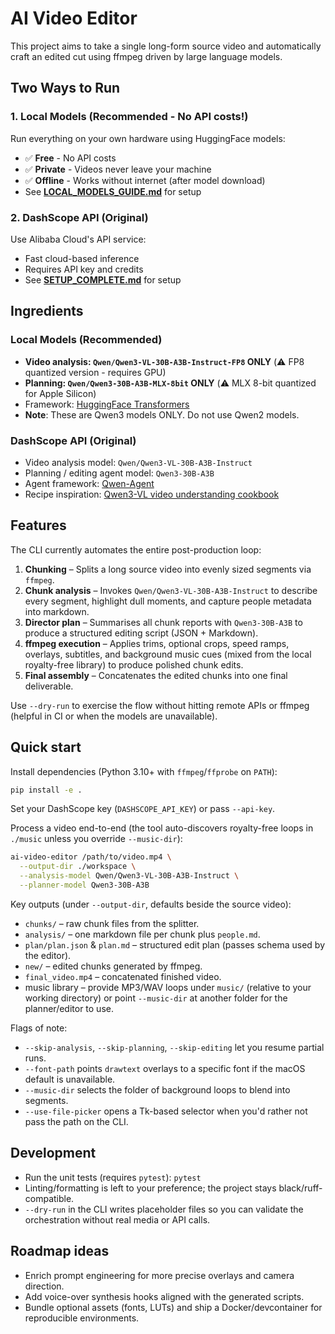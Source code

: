 # AI Video Editor

This project aims to take a single long-form source video and automatically craft an edited cut using ffmpeg driven by large language models.

## Two Ways to Run

### 1. **Local Models** (Recommended - No API costs!)
Run everything on your own hardware using HuggingFace models:
- ✅ **Free** - No API costs
- ✅ **Private** - Videos never leave your machine
- ✅ **Offline** - Works without internet (after model download)
- See **[LOCAL_MODELS_GUIDE.md](LOCAL_MODELS_GUIDE.md)** for setup

### 2. **DashScope API** (Original)
Use Alibaba Cloud's API service:
- Fast cloud-based inference
- Requires API key and credits
- See **[SETUP_COMPLETE.md](SETUP_COMPLETE.md)** for setup

## Ingredients

### Local Models (Recommended)
- **Video analysis: `Qwen/Qwen3-VL-30B-A3B-Instruct-FP8` ONLY** (⚠️ FP8 quantized version - requires GPU)
- **Planning: `Qwen/Qwen3-30B-A3B-MLX-8bit` ONLY** (⚠️ MLX 8-bit quantized for Apple Silicon)
- Framework: [HuggingFace Transformers](https://huggingface.co/docs/transformers)
- **Note**: These are Qwen3 models ONLY. Do not use Qwen2 models.

### DashScope API (Original)
- Video analysis model: `Qwen/Qwen3-VL-30B-A3B-Instruct`
- Planning / editing agent model: `Qwen3-30B-A3B`
- Agent framework: [Qwen-Agent](https://github.com/QwenLM/Qwen-Agent)
- Recipe inspiration: [Qwen3-VL video understanding cookbook](https://github.com/QwenLM/Qwen3-VL/blob/main/cookbooks/video_understanding.ipynb)

## Features

The CLI currently automates the entire post-production loop:

1. **Chunking** – Splits a long source video into evenly sized segments via `ffmpeg`.
2. **Chunk analysis** – Invokes `Qwen/Qwen3-VL-30B-A3B-Instruct` to describe every segment, highlight dull moments, and capture people metadata into markdown.
3. **Director plan** – Summarises all chunk reports with `Qwen3-30B-A3B` to produce a structured editing script (JSON + Markdown).
4. **ffmpeg execution** – Applies trims, optional crops, speed ramps, overlays, subtitles, and background music cues (mixed from the local royalty-free library) to produce polished chunk edits.
5. **Final assembly** – Concatenates the edited chunks into one final deliverable.

Use `--dry-run` to exercise the flow without hitting remote APIs or ffmpeg (helpful in CI or when the models are unavailable).

## Quick start

Install dependencies (Python 3.10+ with `ffmpeg`/`ffprobe` on `PATH`):

```bash
pip install -e .
```

Set your DashScope key (`DASHSCOPE_API_KEY`) or pass `--api-key`.

Process a video end-to-end (the tool auto-discovers royalty-free loops in `./music` unless you override `--music-dir`):

```bash
ai-video-editor /path/to/video.mp4 \
  --output-dir ./workspace \
  --analysis-model Qwen/Qwen3-VL-30B-A3B-Instruct \
  --planner-model Qwen3-30B-A3B
```

Key outputs (under `--output-dir`, defaults beside the source video):

- `chunks/` – raw chunk files from the splitter.
- `analysis/` – one markdown file per chunk plus `people.md`.
- `plan/plan.json` & `plan.md` – structured edit plan (passes schema used by the editor).
- `new/` – edited chunks generated by ffmpeg.
- `final_video.mp4` – concatenated finished video.
- music library – provide MP3/WAV loops under `music/` (relative to your working directory) or point `--music-dir` at another folder for the planner/editor to use.

Flags of note:

- `--skip-analysis`, `--skip-planning`, `--skip-editing` let you resume partial runs.
- `--font-path` points `drawtext` overlays to a specific font if the macOS default is unavailable.
- `--music-dir` selects the folder of background loops to blend into segments.
- `--use-file-picker` opens a Tk-based selector when you'd rather not pass the path on the CLI.

## Development

- Run the unit tests (requires `pytest`): `pytest`
- Linting/formatting is left to your preference; the project stays black/ruff-compatible.
- `--dry-run` in the CLI writes placeholder files so you can validate the orchestration without real media or API calls.

## Roadmap ideas

- Enrich prompt engineering for more precise overlays and camera direction.
- Add voice-over synthesis hooks aligned with the generated scripts.
- Bundle optional assets (fonts, LUTs) and ship a Docker/devcontainer for reproducible environments.
